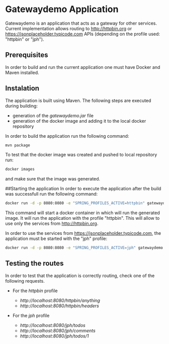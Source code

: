 # Gatewaydemo Application

Gatewaydemo is an application that acts as a gateway for other services. 
Current implementation allows routing to http://httpbin.org or https://jsonplaceholder.typicode.com 
APIs (depending on the profile used: "httpbin" or "jph").

## Prerequisites
In order to build and run the current application one must have Docker and Maven installed.

## Instalation
The application is built using Maven. The following steps are executed during building:
 * generation of the _gatewaydemo.jar_ file
 * generation of the docker image and adding it to the local docker repository
 
 In order to build the application run the following command:
```bash
mvn package
``` 
To test that the docker image was created and pushed to local repository run:
```bash
docker images
```
and make sure that the image was generated.

##Starting the application
In order to execute the application after the build was successfull run the following command:
```bash
docker run -d -p 8080:8080 -e "SPRING_PROFILES_ACTIVE=httpbin" gatewaydemo
```
This command will start a docker container in which will run the generated image.
It will run the application with the profile "httpbin". This will allow to use only the services from http://httpbin.org.

In order to use the services from https://jsonplaceholder.typicode.com, the application must be started with the "jph" profile:
```bash
docker run -d -p 8080:8080 -e "SPRING_PROFILES_ACTIVE=jph" gatewaydemo
``` 

## Testing the routes
In order to test that the application is correctly routing, check one of the following requests.
* For the _httpbin_ profile
  * _http://localhost:8080/httpbin/anything_
  * _http://localhost:8080/httpbin/headers_

* For the _jph_ profile
  * _http://localhost:8080/jph/todos_
  * _http://localhost:8080/jph/comments_
  * _http://localhost:8080/jph/todos/1_